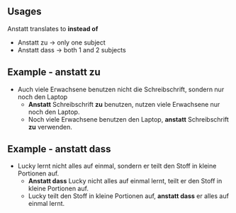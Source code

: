    
## Usages
Anstatt translates to **instead of** 
- Anstatt zu -> only one subject
- Anstatt dass -> both 1 and 2 subjects
## Example - anstatt zu
- Auch viele Erwachsene benutzen nicht die Schreibschrift, sondern nur noch den Laptop
	- **Anstatt** Schreibschrift **zu** benutzen, nutzen viele Erwachsene nur noch den Laptop. 
	- Noch viele Erwachsene benutzen den Laptop, **anstatt** Schreibschrift **zu** verwenden.
## Example - anstatt dass 
- Lucky lernt nicht alles auf einmal, sondern er teilt den Stoff in kleine Portionen auf.
	- **Anstatt dass** Lucky nicht alles auf einmal lernt, teilt er den Stoff in kleine Portionen auf. 
	- Lucky teilt den Stoff in kleine Portionen auf, **anstatt dass** er alles auf einmal lernt. 



